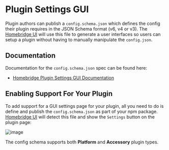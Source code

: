 # Plugin Settings GUI

Plugin authors can publish a `config.schema.json` which defines the config their plugin requires in the JSON Schema format (v6, v4 or v3). The [Homebridge UI](https://github.com/oznu/homebridge-config-ui-x) will use this file to generate a user interfaces so users can setup a plugin without having to manually manipulate the `config.json`.

## Documentation

Documentation for the `config.schema.json` spec can be found here:

* [Homebridge Plugin Settings GUI Documentation](https://github.com/oznu/homebridge-config-ui-x/wiki/Developers%3A-Plugin-Settings-GUI)


## Enabling Support For Your Plugin

To add support for a GUI settings page for your plugin, all you need to do is define and publish the `config.schema.json` as part of your npm package. [Homebridge UI](https://github.com/oznu/homebridge-config-ui-x) will detect this file and show the `Settings` button on the plugin page:

![image](https://user-images.githubusercontent.com/3979615/58320524-29cffc00-7e5f-11e9-94e1-114cd77c18c4.png)

The config schema supports both **Platform** and **Accessory** plugin types.

